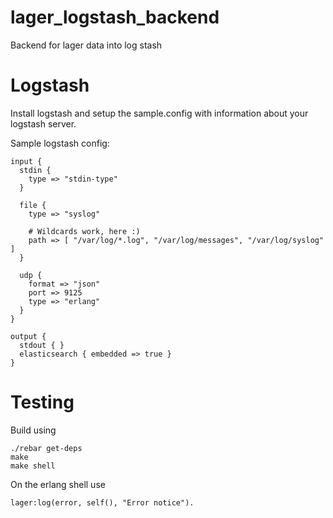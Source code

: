 lager_logstash_backend
======================

Backend for lager data into log stash

# Logstash

Install logstash and setup the sample.config with information about your logstash server.

Sample logstash config:

```
input {
  stdin {
    type => "stdin-type"
  }

  file {
    type => "syslog"

    # Wildcards work, here :)
    path => [ "/var/log/*.log", "/var/log/messages", "/var/log/syslog" ]
  }

  udp {
    format => "json"
    port => 9125
    type => "erlang"
  }
}

output {
  stdout { }
  elasticsearch { embedded => true }
}
```

# Testing


Build using

```
./rebar get-deps
make
make shell
```

On the erlang shell use

```
lager:log(error, self(), "Error notice").
```
